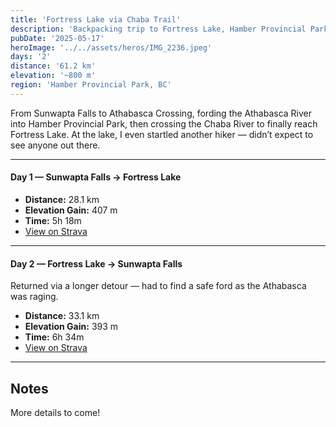 ```yaml
---
title: 'Fortress Lake via Chaba Trail'
description: 'Backpacking trip to Fortress Lake, Hamber Provincial Park, BC. May 17–18, 2025.'
pubDate: '2025-05-17'
heroImage: '../../assets/heros/IMG_2236.jpeg'
days: '2'
distance: '61.2 km'
elevation: '~800 m'
region: 'Hamber Provincial Park, BC'
---
```


From Sunwapta Falls to Athabasca Crossing, fording the Athabasca River into Hamber Provincial Park, then crossing the Chaba River to finally reach Fortress Lake. At the lake, I even startled another hiker — didn’t expect to see anyone out there.

---

#### Day 1 — Sunwapta Falls → Fortress Lake

- **Distance:** 28.1 km
- **Elevation Gain:** 407 m
- **Time:** 5h 18m
- [View on Strava](https://www.strava.com/activities/14525037936)

---

#### Day 2 — Fortress Lake → Sunwapta Falls

Returned via a longer detour — had to find a safe ford as the Athabasca was raging.

- **Distance:** 33.1 km
- **Elevation Gain:** 393 m
- **Time:** 6h 34m
- [View on Strava](https://www.strava.com/activities/14525037936)

---

## Notes

More details to come!
